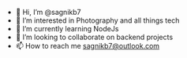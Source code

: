 - 👋 Hi, I’m @sagnikb7
- 👀 I’m interested in Photography and all things tech
- 🌱 I’m currently learning NodeJs
- 💞️ I’m looking to collaborate on backend projects
- 📫 How to reach me sagnikb7@outlook.com

<!---
sagnikb7/sagnikb7 is a ✨ special ✨ repository because its `README.md` (this file) appears on your GitHub profile.
You can click the Preview link to take a look at your changes.
--->
